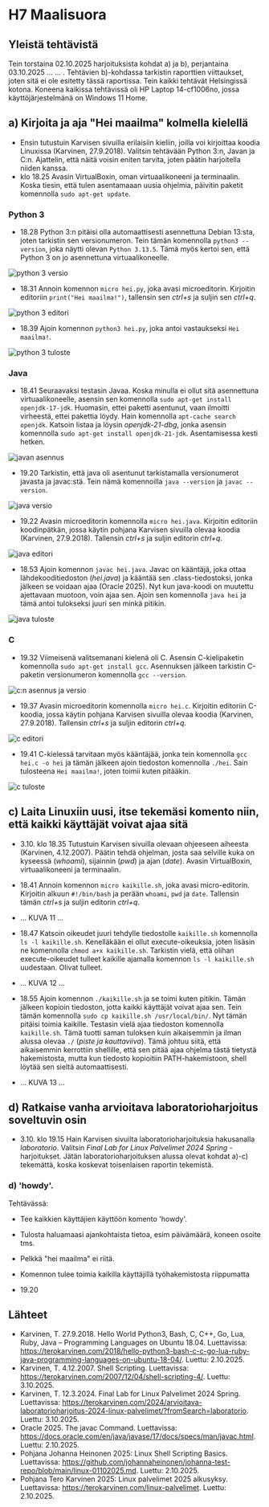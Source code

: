 # H7 Maalisuora

## Yleistä tehtävistä

Tein torstaina 02.10.2025 harjoituksista kohdat a) ja b), perjantaina 03.10.2025 ... ... . Tehtävien b)-kohdassa tarkistin raporttien viittaukset, joten sitä ei ole esitetty tässä raportissa. Tein kaikki tehtävät Helsingissä kotona. Koneena kaikissa tehtävissä oli HP Laptop 14-cf1006no, jossa käyttöjärjestelmänä on Windows 11 Home.

## a) Kirjoita ja aja "Hei maailma" kolmella kielellä

- Ensin tutustuin Karvisen sivuilla erilaisiin kieliin, joilla voi kirjoittaa koodia Linuxissa (Karvinen, 27.9.2018). Valitsin tehtävään Python 3:n, Javan ja C:n. Ajattelin, että näitä voisin eniten tarvita, joten päätin harjoitella niiden kanssa.
- klo 18.25 Avasin VirtualBoxin, oman virtuaalikoneeni ja terminaalin. Koska tiesin, että tulen asentamaaan uusia ohjelmia, päivitin paketit komennolla `sudo apt-get update`.

### Python 3

- 18.28 Python 3:n pitäisi olla automaattisesti asennettuna Debian 13:sta, joten tarkistin sen versionumeron. Tein tämän komennolla `python3 --version`, joka näytti olevan `Python 3.13.5`. Tämä myös kertoi sen, että Python 3 on jo asennettuna virtuaalikoneelle.

![python 3 versio](images/h7-kuva01.jpg)
  
- 18.31 Annoin komennon `micro hei.py`, joka avasi microeditorin. Kirjoitin editoriin `print("Hei maailma!")`, tallensin sen _ctrl+s_ ja suljin sen _ctrl+q_. 

![python 3 editori](images/h7-kuva02.jpg)

- 18.39 Ajoin komennon `python3 hei.py`, joka antoi vastaukseksi `Hei maailma!`.
 
![python 3 tuloste](images/h7-kuva03.jpg)

### Java

- 18.41 Seuraavaksi testasin Javaa. Koska minulla ei ollut sitä asennettuna virtuaalikoneelle, asensin sen komennolla `sudo apt-get install openjdk-17-jdk`. Huomasin, ettei paketti asentunut, vaan ilmoitti virheestä, ettei pakettia löydy. Hain komennolla `apt-cache search openjdk`. Katsoin listaa ja löysin _openjdk-21-dbg_, jonka asensin komennolla `sudo apt-get install openjdk-21-jdk`. Asentamisessa kesti hetken. 

![javan asennus](images/h7-kuva04.jpg)

- 19.20 Tarkistin, että java oli asentunut tarkistamalla versionumerot javasta ja javac:stä. Tein nämä komennoilla `java --version` ja `javac --version`.

![java versio](images/h7-kuva05.jpg)

- 19.22 Avasin microeditorin komennolla `micro hei.java`. Kirjoitin editoriin koodinpätkän, jossa käytin pohjana Karvisen sivuilla olevaa koodia (Karvinen, 27.9.2018). Tallensin _ctrl+s_ ja suljin editorin _ctrl+q_. 

![java editori](images/h7-kuva06.jpg)

- 18.53 Ajoin komennon `javac hei.java`. Javac on kääntäjä, joka ottaa lähdekooditiedoston (_hei.java_) ja kääntää sen .class-tiedostoksi, jonka jälkeen se voidaan ajaa (Oracle 2025). Nyt kun java-koodi on muutettu ajettavaan muotoon, voin ajaa sen. Ajoin sen komennolla `java hei` ja tämä antoi tulokseksi juuri sen minkä pitikin. 

![java tuloste](images/h7-kuva07.jpg)

### C

- 19.32 Viimeisenä valitsemanani kielenä oli C. Asensin C-kielipaketin komennolla `sudo apt-get install gcc`. Asennuksen jälkeen tarkistin C-paketin versionumeron komennolla `gcc --version`. 

![c:n asennus ja versio](images/h7-kuva08.jpg)

- 19.37 Avasin microeditorin komennolla `micro hei.c`. Kirjoitin editoriin C-koodia, jossa käytin pohjana Karvisen sivuilla olevaa koodia (Karvinen, 27.9.2018). Tallensin _ctrl+s_ ja suljin editorin _ctrl+q_. 

![c editori](images/h7-kuva09.jpg)

- 19.41 C-kielessä tarvitaan myös kääntäjää, jonka tein komennolla `gcc hei.c -o hei` ja tämän jälkeen ajoin tiedoston komennolla `./hei`. Sain tulosteena `Hei maailma!`, joten toimii kuten pitääkin.

![c tuloste](images/h7-kuva10.jpg)

## c) Laita Linuxiin uusi, itse tekemäsi komento niin, että kaikki käyttäjät voivat ajaa sitä

- 3.10. klo 18.35 Tutustuin Karvisen sivuilla olevaan ohjeeseen aiheesta (Karvinen, 4.12.2007). Päätin tehdä ohjelman, josta saa selville kuka on kyseessä (_whoami_), sijainnin (_pwd_) ja ajan (_date_). Avasin VirtualBoxin, virtuaalikoneeni ja terminaalin.
-  18.41 Annoin komennon `micro kaikille.sh`, joka avasi micro-editorin. Kirjoitin alkuun `#!/bin/bash` ja perään `whoami`, `pwd` ja `date`. Tallensin tämän _ctrl+s_ ja suljin editorin _ctrl+q_.

-  ... KUVA 11 ...
 
- 18.47 Katsoin oikeudet juuri tehdylle tiedostolle `kaikille.sh` komennolla `ls -l kaikille.sh`. Kenelläkään ei ollut execute-oikeuksia, joten lisäsin ne komennolla `chmod a+x kaikille.sh`. Tarkistin vielä, että olihan execute-oikeudet tulleet kaikille ajamalla komennon `ls -l kaikille.sh` uudestaan. Olivat tulleet.

-  ... KUVA 12 ...

- 18.55 Ajoin komennon `./kaikille.sh` ja se toimi kuten pitikin. Tämän jälkeen kopioin tiedoston, jotta kaikki käyttäjät voivat ajaa sen. Tein tämän komennolla `sudo cp kaikille.sh /usr/local/bin/`. Nyt tämän pitäisi toimia kaikille. Testasin vielä ajaa tiedoston komennolla `kaikille.sh`. Tämä tuotti saman tuloksen kuin aikaisemmin ja ilman alussa olevaa `./` (_piste ja kauttaviiva_). Tämä johtuu siitä, että aikaisemmin kerrottiin shellille, että sen pitää ajaa ohjelma tästä tietystä hakemistosta, mutta kun tiedosto kopioitiin PATH-hakemistoon, shell löytää sen sieltä automaattisesti.

-  ... KUVA 13 ...

## d) Ratkaise vanha arvioitava laboratorioharjoitus soveltuvin osin

- 3.10. klo 19.15 Hain Karvisen sivuilta laboratorioharjoituksia hakusanalla _laboratorio_. Valitsin _Final Lab for Linux Palvelimet 2024 Spring_ -harjoitukset. Jätän laboratorioharjoituksen alussa olevat kohdat a)-c) tekemättä, koska koskevat toisenlaisen raportin tekemistä.

### d) 'howdy'.
Tehtävässä:
- Tee kaikkien käyttäjien käyttöön komento 'howdy'.
- Tulosta haluamaasi ajankohtaista tietoa, esim päivämäärä, koneen osoite tms.
- Pelkkä "hei maailma" ei riitä.
- Komennon tulee toimia kaikilla käyttäjillä työhakemistosta riippumatta

- 19.20 






## Lähteet

- Karvinen, T. 27.9.2018. Hello World Python3, Bash, C, C++, Go, Lua, Ruby, Java – Programming Languages on Ubuntu 18.04. Luettavissa: https://terokarvinen.com/2018/hello-python3-bash-c-c-go-lua-ruby-java-programming-languages-on-ubuntu-18-04/. Luettu: 2.10.2025.
- Karvinen, T. 4.12.2007. Shell Scripting. Luettavissa: https://terokarvinen.com/2007/12/04/shell-scripting-4/. Luettu: 3.10.2025.
- Karvinen, T. 12.3.2024. Final Lab for Linux Palvelimet 2024 Spring. Luettavissa: https://terokarvinen.com/2024/arvioitava-laboratorioharjoitus-2024-linux-palvelimet/?fromSearch=laboratorio. Luettu: 3.10.2025.
- Oracle 2025. The javac Command. Luettavissa: https://docs.oracle.com/en/java/javase/17/docs/specs/man/javac.html. Luettu: 2.10.2025.
- Pohjana Johanna Heinonen 2025: Linux Shell Scripting Basics. Luettavissa: https://github.com/johannaheinonen/johanna-test-repo/blob/main/linux-01102025.md. Luettu: 2.10.2025.
- Pohjana Tero Karvinen 2025: Linux palvelimet 2025 alkusyksy. Luettavissa: https://terokarvinen.com/linux-palvelimet. Luettu: 2.10.2025.
